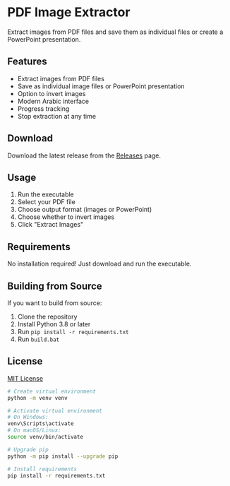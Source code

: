 # PDF Image Extractor

Extract images from PDF files and save them as individual files or create a PowerPoint presentation.

## Features

- Extract images from PDF files
- Save as individual image files or PowerPoint presentation
- Option to invert images
- Modern Arabic interface
- Progress tracking
- Stop extraction at any time

## Download

Download the latest release from the [Releases](../../releases) page.

## Usage

1. Run the executable
2. Select your PDF file
3. Choose output format (images or PowerPoint)
4. Choose whether to invert images
5. Click "Extract Images"

## Requirements

No installation required! Just download and run the executable.

## Building from Source

If you want to build from source:

1. Clone the repository
2. Install Python 3.8 or later
3. Run `pip install -r requirements.txt`
4. Run `build.bat`

## License

[MIT License](LICENSE)

```bash
# Create virtual environment
python -m venv venv

# Activate virtual environment
# On Windows:
venv\Scripts\activate
# On macOS/Linux:
source venv/bin/activate

# Upgrade pip
python -m pip install --upgrade pip

# Install requirements
pip install -r requirements.txt
```
